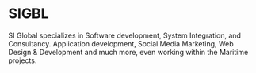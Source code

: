 # SIGBL
SI Global  specializes in Software development, System Integration, and Consultancy.  Application development, Social Media Marketing, Web Design &amp; Development and much more, even working within the Maritime projects.
